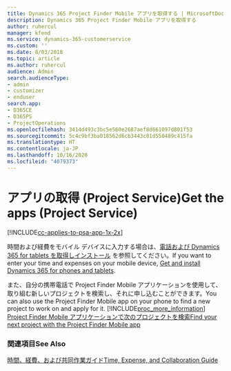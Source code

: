```yaml
---
title: Dynamics 365 Project Finder Mobile アプリを取得する | MicrosoftDocs
description: Dynamics 365 Project Finder Mobile アプリを取得する
author: ruhercul
manager: kfend
ms.service: dynamics-365-customerservice
ms.custom: ''
ms.date: 8/03/2018
ms.topic: article
ms.author: ruhercul
audience: Admin
search.audienceType:
- admin
- customizer
- enduser
search.app:
- D365CE
- D365PS
- ProjectOperations
ms.openlocfilehash: 3414d493c3bc5e560e2687aef8d661097d801f53
ms.sourcegitcommit: 5c4c9bf3ba018562d6cb3443c01d550489c415fa
ms.translationtype: HT
ms.contentlocale: ja-JP
ms.lasthandoff: 10/16/2020
ms.locfileid: "4079373"
---
```

# <a name="get-the-apps-project-service"></a><span data-ttu-id="0154a-103">アプリの取得 (Project Service)</span><span class="sxs-lookup"><span data-stu-id="0154a-103">Get the apps (Project Service)</span></span>

[!INCLUDE[cc-applies-to-psa-app-1x-2x](../includes/cc-applies-to-psa-app-1x-2x.md)]

<span data-ttu-id="0154a-104">時間および経費をモバイル デバイスに入力する場合は、[電話および Dynamics 365 for tablets を取得しインストール](https://docs.microsoft.com/dynamics365/mobile-app/dynamics-365-phones-tablets-users-guide) を参照してください。</span><span class="sxs-lookup"><span data-stu-id="0154a-104">If you want to enter your time and expenses on your mobile device, [Get and install Dynamics 365 for phones and tablets](https://docs.microsoft.com/dynamics365/mobile-app/dynamics-365-phones-tablets-users-guide).</span></span>  
  
 <span data-ttu-id="0154a-105">また、自分の携帯電話で Project Finder Mobile アプリケーションを使用して、取り組む新しいプロジェクトを検索し、それに申し込むことができます。</span><span class="sxs-lookup"><span data-stu-id="0154a-105">You can also use the Project Finder Mobile app on your phone to find a new project to work on and apply for it.</span></span> [!INCLUDE[proc_more_information](../includes/proc-more-information.md)] <span data-ttu-id="0154a-106">[Project Finder Mobile アプリケーションで次のプロジェクトを検索](../psa/find-next-project-finder-mobile-app.md)</span><span class="sxs-lookup"><span data-stu-id="0154a-106">[Find your next project with the Project Finder Mobile app](../psa/find-next-project-finder-mobile-app.md)</span></span> 
  
### <a name="see-also"></a><span data-ttu-id="0154a-107">関連項目</span><span class="sxs-lookup"><span data-stu-id="0154a-107">See Also</span></span>  
 [<span data-ttu-id="0154a-108">時間、経費、および共同作業ガイド</span><span class="sxs-lookup"><span data-stu-id="0154a-108">Time, Expense, and Collaboration Guide</span></span>](../psa/time-expense-collaboration-guide.md)
